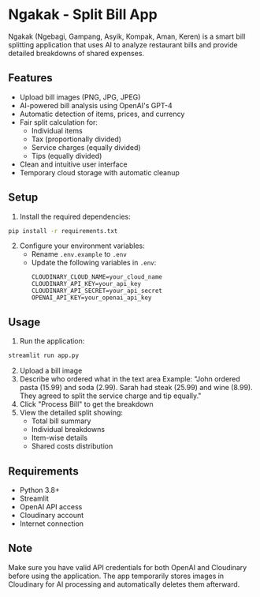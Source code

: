 # Ngakak - Split Bill App

Ngakak (Ngebagi, Gampang, Asyik, Kompak, Aman, Keren) is a smart bill splitting application that uses AI to analyze restaurant bills and provide detailed breakdowns of shared expenses.

## Features

- Upload bill images (PNG, JPG, JPEG)
- AI-powered bill analysis using OpenAI's GPT-4
- Automatic detection of items, prices, and currency
- Fair split calculation for:
  - Individual items
  - Tax (proportionally divided)
  - Service charges (equally divided)
  - Tips (equally divided)
- Clean and intuitive user interface
- Temporary cloud storage with automatic cleanup

## Setup

1. Install the required dependencies:
```bash
pip install -r requirements.txt
```

2. Configure your environment variables:
   - Rename `.env.example` to `.env`
   - Update the following variables in `.env`:
     ```
     CLOUDINARY_CLOUD_NAME=your_cloud_name
     CLOUDINARY_API_KEY=your_api_key
     CLOUDINARY_API_SECRET=your_api_secret
     OPENAI_API_KEY=your_openai_api_key
     ```

## Usage

1. Run the application:
```bash
streamlit run app.py
```

2. Upload a bill image
3. Describe who ordered what in the text area
   Example: "John ordered pasta (15.99) and soda (2.99). Sarah had steak (25.99) and wine (8.99). They agreed to split the service charge and tip equally."
4. Click "Process Bill" to get the breakdown
5. View the detailed split showing:
   - Total bill summary
   - Individual breakdowns
   - Item-wise details
   - Shared costs distribution

## Requirements

- Python 3.8+
- Streamlit
- OpenAI API access
- Cloudinary account
- Internet connection

## Note

Make sure you have valid API credentials for both OpenAI and Cloudinary before using the application. The app temporarily stores images in Cloudinary for AI processing and automatically deletes them afterward. 